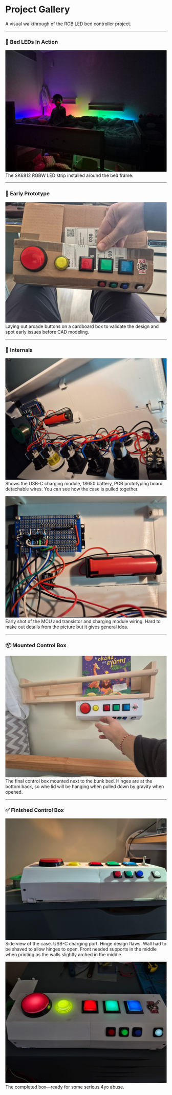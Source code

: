 # Project Gallery

A visual walkthrough of the RGB LED bed controller project.

---

### 🌈 Bed LEDs In Action

![LED strip around the bed](./assets/bed-leds.jpg)
The SK6812 RGBW LED strip installed around the bed frame.

---

### 🧪 Early Prototype

![Cardboard prototype layout](./assets/prototype.jpg)
Laying out arcade buttons on a cardboard box to validate the design and spot early issues before CAD modeling.

---

### 🧠 Internals

![Internal wiring](./assets/internals1.jpg)
Shows the USB-C charging module, 18650 battery, PCB prototyping board, detachable wires. You can see how the case is pulled together.

![Internal wiring – PCB prototyping board](./assets/internals2.jpg)
Early shot of the MCU and transistor and charging module wiring. Hard to make out details from the picture but it gives general idea.

---

### 📦 Mounted Control Box

![Mounted on wall](./assets/mounted-on-wall.jpg)
The final control box mounted next to the bunk bed. Hinges are at the bottom back, so whe lid will be hanging when pulled down by gravity when opened.

---

### ✅ Finished Control Box

![Final product side view](./assets/control-box-final-side.jpg)
Side view of the case. USB-C charging port. Hinge design flaws. Wall had to be shaved to allow hinges to open. Front needed supports in the middle when printing as the walls slightly arched in the middle.

![Final product](./assets/control-box-final.jpg)
The completed box—ready for some serious 4yo abuse.
